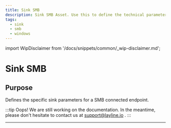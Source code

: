 ```yaml
---
title: Sink SMB
description: Sink SMB Asset. Use this to define the technical parameters for a SMB sink connection.
tags:
  - sink
  - smb
  - windows
---
```


import WipDisclaimer from '/docs/snippets/common/_wip-disclaimer.md';

# Sink SMB

## Purpose

Defines the specific sink parameters for a SMB connected endpoint. 

:::tip Oops! We are still working on the documentation.
In the meantime, please don't hesitate to contact us at support@layline.io .
:::

---

<WipDisclaimer></WipDisclaimer>
